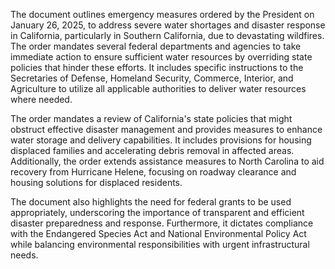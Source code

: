 The document outlines emergency measures ordered by the President on January 26, 2025, to address severe water shortages and disaster response in California, particularly in Southern California, due to devastating wildfires. The order mandates several federal departments and agencies to take immediate action to ensure sufficient water resources by overriding state policies that hinder these efforts. It includes specific instructions to the Secretaries of Defense, Homeland Security, Commerce, Interior, and Agriculture to utilize all applicable authorities to deliver water resources where needed.

The order mandates a review of California's state policies that might obstruct effective disaster management and provides measures to enhance water storage and delivery capabilities. It includes provisions for housing displaced families and accelerating debris removal in affected areas. Additionally, the order extends assistance measures to North Carolina to aid recovery from Hurricane Helene, focusing on roadway clearance and housing solutions for displaced residents.

The document also highlights the need for federal grants to be used appropriately, underscoring the importance of transparent and efficient disaster preparedness and response. Furthermore, it dictates compliance with the Endangered Species Act and National Environmental Policy Act while balancing environmental responsibilities with urgent infrastructural needs.